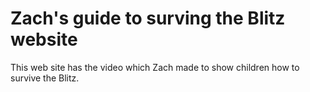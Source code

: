 # Zach's guide to surving the Blitz website

This web site has the video which Zach made to show children how to survive the
Blitz.
